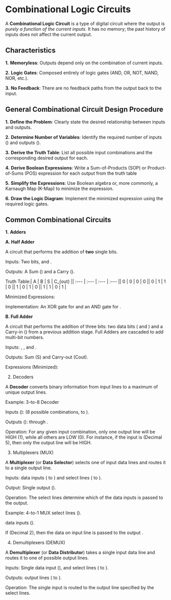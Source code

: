 # Combinational Logic Circuits

A **Combinational Logic Circuit** is a type of digital circuit where the output is _purely a function of the current inputs_. It has no memory; the past history of inputs does not affect the current output.

## Characteristics

**1.** **Memoryless**: Outputs depend only on the combination of current inputs.

**2.** **Logic Gates**: Composed entirely of logic gates (AND, OR, NOT, NAND, NOR, etc.).

**3.** **No Feedback**: There are no feedback paths from the output back to the input.

## General Combinational Circuit Design Procedure

**1.** **Define the Problem**: Clearly state the desired relationship between inputs and outputs.

**2.** **Determine Number of Variables**: Identify the required number of inputs () and outputs ().

**3.** **Derive the Truth Table**: List all  possible input combinations and the corresponding desired output for each.

**4.** **Derive Boolean Expressions**: Write a Sum-of-Products (SOP) or Product-of-Sums (POS) expression for each output from the truth table

**5.** **Simplify the Expressions**: Use Boolean algebra or, more commonly, a Karnaugh Map (K-Map) to minimize the expression.

**6.** **Draw the Logic Diagram**: Implement the minimized expression using the required logic gates.

## Common Combinational Circuits

**1.** **Adders**

**A. Half Adder** 

A circuit that performs the addition of **two** single bits.

Inputs: Two bits,  and .

Outputs: A Sum () and a Carry ().

Truth Table:| A | B | S | C_{out} || :--- | :--- | :--- | :--- || 0 | 0 | 0 | 0 || 0 | 1 | 1 | 0 || 1 | 0 | 1 | 0 || 1 | 1 | 0 | 1 |

Minimized Expressions:

Implementation: An XOR gate for  and an AND gate for .

**B. Full Adder**

A circuit that performs the addition of three bits: two data bits ( and ) and a Carry-in () from a previous addition stage. Full Adders are cascaded to add multi-bit numbers.

Inputs: , , and .

Outputs: Sum (S) and Carry-out (Cout​).

Expressions (Minimized):

2. Decoders

A **Decoder** converts binary information from  input lines to a maximum of  unique output lines.

Example: 3-to-8 Decoder

Inputs ():  (8 possible combinations,  to ).

Outputs ():  through .

Operation: For any given input combination, only one output line will be HIGH (1), while all others are LOW (0). For instance, if the input is  (Decimal 5), then only the output line  will be HIGH.

3. Multiplexers (MUX)

A **Multiplexer** (or **Data Selector**) selects one of  input data lines and routes it to a single output line.

Inputs:  data inputs ( to ) and  select lines ( to ).

Output: Single output ().

Operation: The  select lines determine which of the  data inputs is passed to the output.

Example: 4-to-1 MUX select lines (). 

data inputs ().

If  (Decimal 2), then the data on input line  is passed to the output .

4. Demultiplexers (DEMUX)

A **Demultiplexer** (or **Data Distributor**) takes a single input data line and routes it to one of  possible output lines.

Inputs: Single data input (), and  select lines ( to ).

Outputs:  output lines ( to ).

Operation: The single input  is routed to the output line specified by the  select lines.
